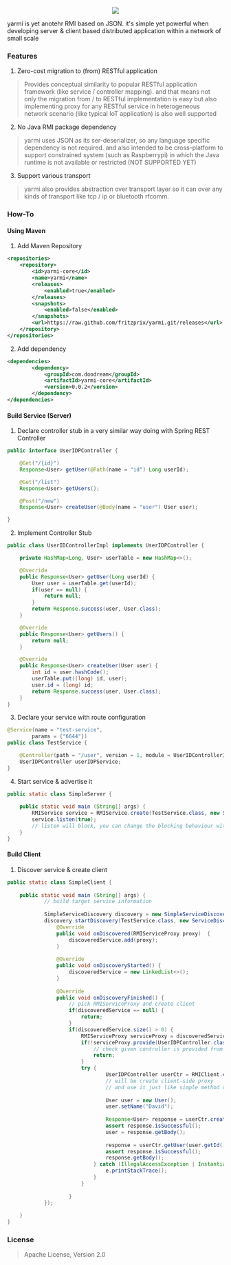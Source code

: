 <p align="center"><img src="https://s33.postimg.cc/getb2kc33/LOGO_YARMI_Hzt_500px.png"></p>

yarmi is yet anotehr RMI based on JSON. it's simple yet powerful when developing server & client based distributed application within a network of small scale 


### Features
1. Zero-cost migration to (from) RESTful application 
> Provides conceptual similarity to popular RESTful application framework (like service / controller mapping). 
> and that means not only the migration from / to RESTful implementation is easy
> but also implementing proxy for any RESTful service in heterogeneous network scenario (like typical IoT application) is also well supported  
2. No Java RMI package dependency
> yarmi uses JSON as its ser-deserializer, so any language specific dependency is not required.
> and also intended to be cross-platform to support constrained system (such as Raspberrypi) in which the Java runtime is not available or restricted (NOT SUPPORTED YET)
3. Support various transport  
> yarmi also provides abstraction over transport layer so it can over any kinds of transport like tcp / ip or bluetooth rfcomm.

### How-To

#### Using Maven
1. Add Maven Repository
```xml
<repositories>
    <repository>
        <id>yarmi-core</id>
        <name>yarmi</name>
        <releases>
            <enabled>true</enabled>
        </releases>
        <snapshots>
            <enabled>false</enabled>
        </snapshots>
        <url>https://raw.github.com/fritzprix/yarmi.git/releases</url>
    </repository>
</repositories>
```
2. Add dependency 
```xml
<dependencies>
        <dependency>
            <groupId>com.doodream</groupId>
            <artifactId>yarmi-core</artifactId>
            <version>0.0.2</version>
        </dependency>
</dependencies>
```

#### Build Service (Server)
1. Declare controller stub in a very similar way doing with Spring REST Controller
```java
public interface UserIDPController {

    @Get("/{id}")
    Response<User> getUser(@Path(name = "id") Long userId);

    @Get("/list")
    Response<User> getUsers();

    @Post("/new")
    Response<User> createUser(@Body(name = "user") User user);

} 
```     
2. Implement Controller Stub    
```java
public class UserIDControllerImpl implements UserIDPController {

    private HashMap<Long, User> userTable = new HashMap<>();

    @Override
    public Response<User> getUser(Long userId) {
        User user = userTable.get(userId);
        if(user == null) {
            return null;
        }
        return Response.success(user, User.class);
    }

    @Override
    public Response<User> getUsers() {
        return null;
    }

    @Override
    public Response<User> createUser(User user) {
        int id = user.hashCode();
        userTable.put((long) id, user);
        user.id = (long) id;
        return Response.success(user, User.class);
    }
}  
``` 
3. Declare your service with route configuration
```java
@Service(name = "test-service",
        params = {"6644"})
public class TestService {

    @Controller(path = "/user", version = 1, module = UserIDControllerImpl.class)
    UserIDPController userIDPService;
}

```   
4. Start service & advertise it 
```java
public static class SimpleServer {
    
    public static void main (String[] args) {
        RMIService service = RMIService.create(TestService.class, new SimpleServiceAdvertiser());
        service.listen(true);
        // listen will block, you can change the blocking behaviour with the argument
    }
}
```

#### Build Client
1. Discover service & create client
```java
public static class SimpleClient {
    
    public static void main (String[] args) {
            // build target service information
            
            SimpleServiceDiscovery discovery = new SimpleServiceDiscovery();
            discovery.startDiscovery(TestService.class, new ServiceDiscoveryListener() {
                @Override
                public void onDiscovered(RMIServiceProxy proxy)  {
                    discoveredService.add(proxy);
                }
    
                @Override
                public void onDiscoveryStarted() { 
                    discoveredService = new LinkedList<>();
                }
    
                @Override
                public void onDiscoveryFinished() {
                    // pick RMIServiceProxy and create client
                    if(discoveredService == null) {
                        return;
                    }
                    if(discoveredService.size() > 0) {
                        RMIServiceProxy serviceProxy = discoveredService.get(0);
                        if(!serviceProxy.provide(UserIDPController.class)) {
                            // check given controller is provided from the service
                            return;
                        }
                        try {
                                UserIDPController userCtr = RMIClient.create(serviceProxy, TestService.class, UserIDPController.class);
                                // will be create client-side proxy 
                                // and use it just like simple method call
                                
                                User user = new User();
                                user.setName("David");
        
                                Response<User> response = userCtr.createUser(user);
                                assert response.isSuccessful();
                                user = response.getBody();
                                
                                response = userCtr.getUser(user.getId());
                                assert response.isSuccessful();
                                response.getBody();
                            } catch (IllegalAccessException | InstantiationException | IOException e) {
                                e.printStackTrace();
                            }    
                        }
                        
                    }
            });
            
    }
}
```

### License
> Apache License, Version 2.0

